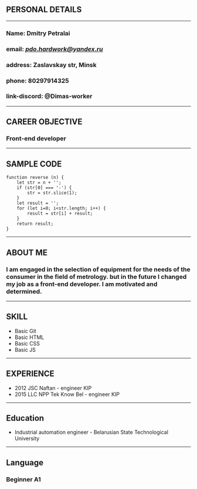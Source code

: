 ## PERSONAL DETAILS
___________________
### Name: **Dmitry Petralai**
### email: *pdo.hardwork@yandex.ru*
### address: Zaslavskay str, Minsk
### phone: 80297914325
### link-discord: @Dimas-worker
_____________________
## CAREER OBJECTIVE
### Front-end developer
______________________
## SAMPLE CODE
```
function reverse (n) {
    let str = n + '';
    if (str[0] === '-') {
        str = str.slice(1);
    }
    let result = '';
    for (let i=0; i<str.length; i++) {
        result = str[i] + result;
    }
    return result;
}
```
_______________________
## ABOUT ME
### I am engaged in the selection of equipment for the needs of the consumer in the field of metrology. but in the future I changed my job as a front-end developer. I am motivated and determined.
_______________________
## SKILL
* Basic Git
* Basic HTML
* Basic CSS
* Basic JS
_______________________
## EXPERIENCE
* 2012 JSC Naftan - engineer KIP
* 2015 LLC NPP Tek Know Bel - engineer KIP
_______________________
## Education
* Industrial automation engineer - Belarusian State Technological University
_______________________
## Language
### Beginner A1